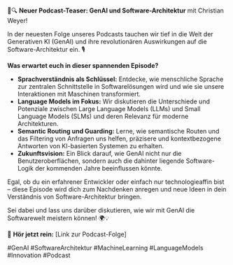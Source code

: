 🚀🔍 **Neuer Podcast-Teaser: GenAI und Software-Architektur** mit Christian Weyer! 

In der neuesten Folge unseres Podcasts tauchen wir tief in die Welt der Generativen KI (GenAI) und ihre revolutionären Auswirkungen auf die Software-Architektur ein. 🎙️

**Was erwartet euch in dieser spannenden Episode?**
- **Sprachverständnis als Schlüssel:** Entdecke, wie menschliche Sprache zur zentralen Schnittstelle in Softwarelösungen wird und wie sie unsere Interaktionen mit Maschinen transformiert.
- **Language Models im Fokus:** Wir diskutieren die Unterschiede und Potenziale zwischen Large Language Models (LLMs) und Small Language Models (SLMs) und deren Relevanz für moderne Architekturen.
- **Semantic Routing und Guarding:** Lerne, wie semantische Routen und das Filtering von Anfragen uns helfen, präzisere und kontextbezogene Antworten von KI-basierten Systemen zu erhalten.
- **Zukunftsvision:** Ein Blick darauf, wie GenAI nicht nur die Benutzeroberflächen, sondern auch die dahinter liegende Software-Logik der kommenden Jahre beeinflussen könnte.

Egal, ob du ein erfahrener Entwickler oder einfach nur technologieaffin bist – diese Episode wird dich zum Nachdenken anregen und neue Ideen in dein Verständnis von Software-Architektur bringen. 

Sei dabei und lass uns darüber diskutieren, wie wir mit GenAI die Softwarewelt meistern können! 🌍💡

🔗 **Hör jetzt rein:** [Link zur Podcast-Folge] 

#GenAI #SoftwareArchitektur #MachineLearning #LanguageModels #Innovation #Podcast